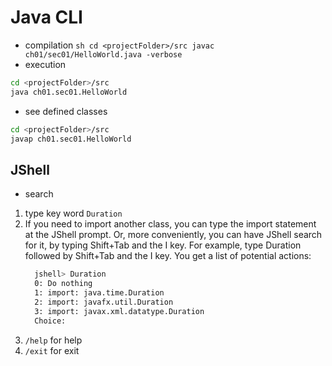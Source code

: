 # Java CLI

* compilation
``sh
cd <projectFolder>/src
javac ch01/sec01/HelloWorld.java -verbose
``
* execution
```sh
cd <projectFolder>/src
java ch01.sec01.HelloWorld
```

* see defined classes
```sh
cd <projectFolder>/src
javap ch01.sec01.HelloWorld
```
## JShell

* search 

1. type key word `Duration`
1. If you need to import another class, you can type the import statement at
   the JShell prompt. Or, more conveniently, you can have JShell search for it,
   by typing Shift+Tab and the I key. For example, type Duration followed by
   Shift+Tab and the I key. You get a list of potential actions:
     ```sh
       jshell> Duration
       0: Do nothing
       1: import: java.time.Duration
       2: import: javafx.util.Duration
       3: import: javax.xml.datatype.Duration
       Choice:
    ```
1. `/help` for help
1. `/exit` for exit

